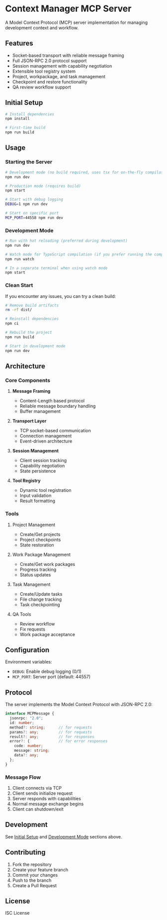 # Context Manager MCP Server

A Model Context Protocol (MCP) server implementation for managing development context and workflow.

## Features

- Socket-based transport with reliable message framing
- Full JSON-RPC 2.0 protocol support
- Session management with capability negotiation
- Extensible tool registry system
- Project, workpackage, and task management
- Checkpoint and restore functionality
- QA review workflow support

## Initial Setup

```bash
# Install dependencies
npm install

# First-time build
npm run build
```

## Usage

### Starting the Server

```bash
# Development mode (no build required, uses tsx for on-the-fly compilation)
npm run dev

# Production mode (requires build)
npm start

# Start with debug logging
DEBUG=1 npm run dev

# Start on specific port
MCP_PORT=44558 npm run dev
```

### Development Mode

```bash
# Run with hot reloading (preferred during development)
npm run dev

# Watch mode for TypeScript compilation (if you prefer running the compiled version)
npm run watch

# In a separate terminal when using watch mode
npm start
```

### Clean Start

If you encounter any issues, you can try a clean build:

```bash
# Remove build artifacts
rm -rf dist/

# Reinstall dependencies
npm ci

# Rebuild the project
npm run build

# Start in development mode
npm run dev
```

## Architecture

### Core Components

1. **Message Framing**
   - Content-Length based protocol
   - Reliable message boundary handling
   - Buffer management

2. **Transport Layer**
   - TCP socket-based communication
   - Connection management
   - Event-driven architecture

3. **Session Management**
   - Client session tracking
   - Capability negotiation
   - State persistence

4. **Tool Registry**
   - Dynamic tool registration
   - Input validation
   - Result formatting

### Tools

1. Project Management
   - Create/Get projects
   - Project checkpoints
   - State restoration

2. Work Package Management
   - Create/Get work packages
   - Progress tracking
   - Status updates

3. Task Management
   - Create/Update tasks
   - File change tracking
   - Task checkpointing

4. QA Tools
   - Review workflow
   - Fix requests
   - Work package acceptance

## Configuration

Environment variables:

- `DEBUG`: Enable debug logging (0/1)
- `MCP_PORT`: Server port (default: 44557)

## Protocol

The server implements the Model Context Protocol with JSON-RPC 2.0:

```typescript
interface MCPMessage {
  jsonrpc: "2.0";
  id: number;
  method?: string;      // for requests
  params?: any;         // for requests
  result?: any;         // for responses
  error?: {             // for error responses
    code: number;
    message: string;
    data?: any;
  };
}
```

### Message Flow

1. Client connects via TCP
2. Client sends initialize request
3. Server responds with capabilities
4. Normal message exchange begins
5. Client can shutdown/exit

## Development

See [Initial Setup](#initial-setup) and [Development Mode](#development-mode) sections above.

## Contributing

1. Fork the repository
2. Create your feature branch
3. Commit your changes
4. Push to the branch
5. Create a Pull Request

## License

ISC License
